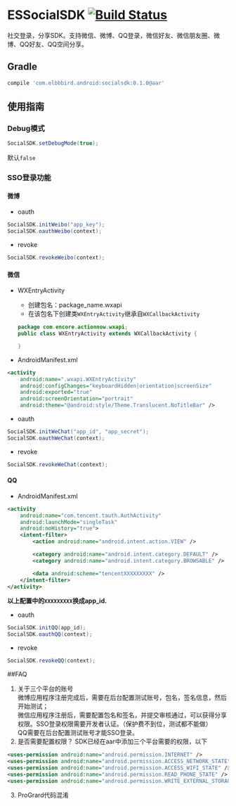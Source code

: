# ESSocialSDK [![Build Status](https://travis-ci.org/ElbbbirdStudio/ESSocialSDK.svg?branch=master)](https://travis-ci.org/ElbbbirdStudio/ESSocialSDK)
社交登录，分享SDK。支持微信、微博、QQ登录，微信好友、微信朋友圈、微博、QQ好友、QQ空间分享。

## Gradle
```groovy
compile 'com.elbbbird.android:socialsdk:0.1.0@aar'
```

## 使用指南

### Debug模式
```java
SocialSDK.setDebugMode(true);
```
默认`false`

### SSO登录功能

#### 微博
- oauth
```java
SocialSDK.initWeibo("app_key");
SocialSDK.oauthWeibo(context);
```
- revoke
```java
SocialSDK.revokeWeibo(context);
```

#### 微信
- WXEntryActivity

  - 创建包名：package_name.wxapi
  - 在该包名下创建类`WXEntryActivity`继承自`WXCallbackActivity`

  ```java
  package com.encore.actionnow.wxapi;
  public class WXEntryActivity extends WXCallbackActivity {

  }
  ```

- AndroidManifest.xml
```xml
<activity
    android:name=".wxapi.WXEntryActivity"
    android:configChanges="keyboardHidden|orientation|screenSize"
    android:exported="true"
    android:screenOrientation="portrait"
    android:theme="@android:style/Theme.Translucent.NoTitleBar" />
```

- oauth
```java
SocialSDK.initWeChat("app_id", "app_secret");
SocialSDK.oauthWeChat(context);
```

- revoke
```java
SocialSDK.revokeWeChat(context);
```

#### QQ
- AndroidManifest.xml
```xml
<activity
    android:name="com.tencent.tauth.AuthActivity"
    android:launchMode="singleTask"
    android:noHistory="true">
    <intent-filter>
        <action android:name="android.intent.action.VIEW" />

        <category android:name="android.intent.category.DEFAULT" />
        <category android:name="android.intent.category.BROWSABLE" />

        <data android:scheme="tencentXXXXXXXXX" />
    </intent-filter>
</activity>
```
**以上配置中的`XXXXXXXXX`换成app_id.**

- oauth
```java
SocialSDK.initQQ(app_id);
SocialSDK.oauthQQ(context);
```

- revoke
```java
SocialSDK.revokeQQ(context);
```

##FAQ
1. 关于三个平台的账号   
微博应用程序注册完成后，需要在后台配置测试账号，包名，签名信息，然后开始测试；   
微信应用程序注册后，需要配置包名和签名，并提交审核通过，可以获得分享权限。SSO登录权限需要开发者认证。（保护费不到位，测试都不能做）   
QQ需要在后台配置测试账号才能SSO登录。   
2. 是否需要配置权限？
SDK已经在aar中添加三个平台需要的权限，以下
```xml
<uses-permission android:name="android.permission.INTERNET" />
<uses-permission android:name="android.permission.ACCESS_NETWORK_STATE" />
<uses-permission android:name="android.permission.ACCESS_WIFI_STATE" />
<uses-permission android:name="android.permission.READ_PHONE_STATE" />
<uses-permission android:name="android.permission.WRITE_EXTERNAL_STORAGE" />
```
3. ProGrard代码混淆
